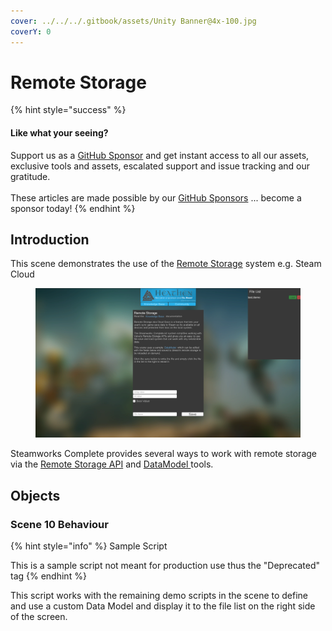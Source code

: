 ```yaml
---
cover: ../../../.gitbook/assets/Unity Banner@4x-100.jpg
coverY: 0
---
```


# Remote Storage

{% hint style="success" %}
#### Like what your seeing?

Support us as a [GitHub Sponsor](../../../become-a-sponsor/) and get instant access to all our assets, exclusive tools and assets, escalated support and issue tracking and our gratitude.\
\
These articles are made possible by our [GitHub Sponsors](../../../become-a-sponsor/) ... become a sponsor today!
{% endhint %}

## Introduction

This scene demonstrates the use of the [Remote Storage](../../../steam/cloud-save.md) system e.g. Steam Cloud

<figure><img src="../../../.gitbook/assets/image (19) (2).png" alt=""><figcaption></figcaption></figure>

Steamworks Complete provides several ways to work with remote storage via the [Remote Storage API](../api/remotestorage.client.md) and [DataModel ](../programming-tools/datamodel.md)tools.

## Objects

### Scene 10 Behaviour

{% hint style="info" %}
Sample Script

This is a sample script not meant for production use thus the "Deprecated" tag
{% endhint %}

This script works with the remaining demo scripts in the scene to define and use a custom Data Model and display it to the file list on the right side of the screen.
